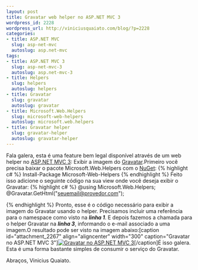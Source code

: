 ```yaml
--- 
layout: post
title: Gravatar web helper no ASP.NET MVC 3
wordpress_id: 2228
wordpress_url: http://viniciusquaiato.com/blog/?p=2228
categories: 
- title: ASP.NET MVC
  slug: asp-net-mvc
  autoslug: asp.net-mvc
tags: 
- title: ASP.NET MVC 3
  slug: asp-net-mvc-3
  autoslug: asp.net-mvc-3
- title: Helpers
  slug: helpers
  autoslug: helpers
- title: Gravatar
  slug: gravatar
  autoslug: gravatar
- title: Microsoft.Web.Helpers
  slug: microsoft-web-helpers
  autoslug: microsoft.web.helpers
- title: Gravatar helper
  slug: gravatar-helper
  autoslug: gravatar-helper
---
```

Fala galera, esta é uma feature bem legal disponível através de um web helper no [ASP.NET MVC 3](http://viniciusquaiato.com/blog/asp-net-mvc-3): Exibir a imagem do [Gravatar](http://pt.gravatar.com/).Primeiro você precisa baixar o pacote Microsoft.Web.Helpers com o [NuGet](http://viniciusquaiato.com/blog/tag/nuget/):
{% highlight c# %}
Install-Package Microsoft-Web-Helpers
{% endhighlight %}
Feito isso adicione o seguinte código na sua view onde você deseja exibir o Gravatar:
{% highlight c# %}
@using Microsoft.Web.Helpers;
    @Gravatar.GetHtml("seuemail@provedor.com");
    
{% endhighlight %}
Pronto, esse é o código necessário para exibir a imagem do Gravatar usando o helper. Precisamos incluir uma referência para o namespace como visto na **_linha 1_**. E depois fazemos a chamada para o helper Gravatar na **_linha 3_**, informando o e-mail associado a uma imagem.O resultado pode ser visto na imagem abaixo:[caption id="attachment_2267" align="aligncenter" width="300" caption="Gravatar no ASP.NET MVC 3"][![Gravatar no ASP.NET MVC 3](http://viniciusquaiato.com/blog/wp-content/uploads/2010/12/Gravatar-300x133.png "Gravatar no ASP.NET MVC 3")](http://viniciusquaiato.com/blog/wp-content/uploads/2010/12/Gravatar.png)[/caption]É isso galera. Esta é uma forma bastante simples de consumir o serviço do Gravatar.

Abraços,
Vinicius Quaiato.
